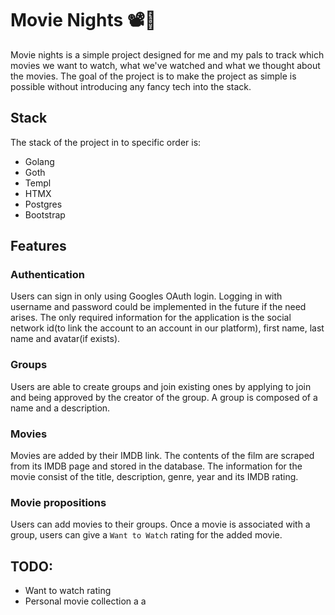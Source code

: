 # Movie Nights 📽️🌉
Movie nights is a simple project designed for me and my pals to track which movies we want to watch, what we've watched
and what we thought about the movies. The goal of the project is to make the project as simple is possible without
introducing any fancy tech into the stack.

## Stack
The stack of the project in to specific order is:
- Golang
- Goth
- Templ
- HTMX
- Postgres
- Bootstrap

## Features

### Authentication
Users can sign in only using Googles OAuth login. Logging in with username and password could be implemented in the
future if the need arises. The only required information for the application is the social network id(to link the 
account to an account in our platform), first name, last name and avatar(if exists).

### Groups
Users are able to create groups and join existing ones by applying to join and being approved by the creator of the 
group. A group is composed of a name and a description.

### Movies
Movies are added by their IMDB link. The contents of the film are scraped from its IMDB page and stored in the database.
The information for the movie consist of the title, description, genre, year and its IMDB rating.

### Movie propositions
Users can add movies to their groups. Once a movie is associated with a group, users can give a `Want to Watch` rating
for the added movie. 

## TODO:
- Want to watch rating
- Personal movie collection
a
a
